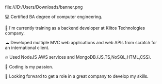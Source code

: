 file:///D:/Users/Downloads/banner.png

💻 Certified BA degree of computer engineering.

🚀 I'm currently training as a backend developer at Kiitos Technologies company.

☁ Developed multiple MVC web applications and web APIs from scratch for an international client.

🔥 Used NodeJS AWS services and MongoDB.(JS,TS,NoSQL,HTML,CSS).

🎈 Coding is my passion.

👀 Looking forward to get a role in a great company to develop my skills.
